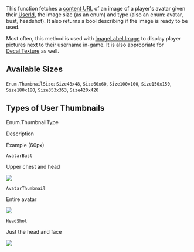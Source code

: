 This function fetches a [content URL](https://developer.roblox.com/en-us/articles/Content) of an image of a player's avatar given their [UserId](https://developer.roblox.com/en-us/api-reference/property/Player/UserId), the image size (as an enum) and type (also an enum: avatar, bust, headshot). It also returns a bool describing if the image is ready to be used.

Most often, this method is used with [ImageLabel.Image](https://developer.roblox.com/en-us/api-reference/property/ImageLabel/Image) to display player pictures next to their username in-game. It is also appropriate for [Decal.Texture](https://developer.roblox.com/en-us/api-reference/property/Decal/Texture) as well.

Available Sizes
---------------

`Enum.ThumbnailSize`: `Size48x48`, `Size60x60`, `Size100x100`, `Size150x150`, `Size180x180`, `Size353x353`, `Size420x420`

Types of User Thumbnails
------------------------

Enum.ThumbnailType

Description

Example (60px)

`AvatarBust`

Upper chest and head

![](https://www.roblox.com/bust-thumbnail/image?userId=269323&width=60&height=60&format=png)

`AvatarThumbnail`

Entire avatar

![](https://www.roblox.com/avatar-thumbnail/image?userId=269323&width=60&height=60&format=png)

`HeadShot`

Just the head and face

![](https://www.roblox.com/headshot-thumbnail/image?userId=269323&width=60&height=60&format=png)